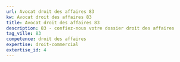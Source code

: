 ```yaml
---
url: Avocat droit des affaires 83
kw: Avocat droit des affaires 83
title: Avocat droit des affaires 83
description: 83 - confiez-nous votre dossier droit des affaires
tag_ville: 83
competence: droit des affaires
expertise: droit-commercial
extertise_id: 4
---
```

